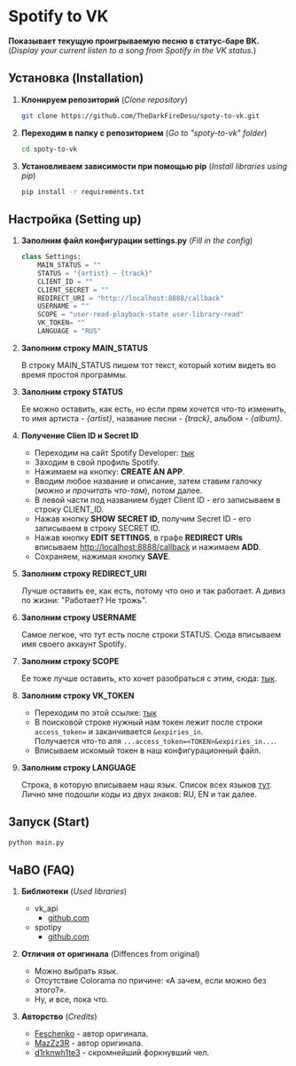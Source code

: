 # Spotify to VK

**Показывает текущую проигрываемую песню в статус-баре ВК.**  
(*Display your current listen to a song from Spotify in the VK status.*)

## Установка (Installation)

1. **Клонируем репозиторий** (*Clone repository*)

    ```bash
    git clone https://github.com/TheDarkFireDesu/spoty-to-vk.git
    ```

2. **Переходим в папку с репозиторием** (*Go to "spoty-to-vk" folder*)

    ```bash
    cd spoty-to-vk
    ```

3. **Установливаем зависимости при помощью pip** (*Install libraries using pip*)

    ```bash
    pip install -r requirements.txt
    ```

## Настройка (Setting up)

1. **Заполним файл конфигурации settings.py** (*Fill in the config*)

    ```python
    class Settings:
        MAIN_STATUS = ""
        STATUS = "{artist} — {track}"
        CLIENT_ID = ""
        CLIENT_SECRET = ""
        REDIRECT_URI = "http://localhost:8888/callback"
        USERNAME = ""
        SCOPE = "user-read-playback-state user-library-read"
        VK_TOKEN= ""
        LANGUAGE = "RUS"
    ```

2. **Заполним строку MAIN_STATUS**

    В строку MAIN_STATUS пишем тот текст, который хотим видеть во время простоя программы.

3. **Заполним строку STATUS**

    Ее можно оставить, как есть, но если прям хочется что-то изменить, то имя артиста - *{artist}*, название песни - *{track}*, альбом - *{album}*.

4. **Получение Clien ID и Secret ID**

    - Переходим на сайт Spotify Developer: [тык](https://developer.spotify.com/dashboard/applications)
    - Заходим в свой профиль Spotify.
    - Нажимаем на кнопку: **CREATE AN APP**.
    - Вводим любое название и описание, затем ставим галочку (*можно и прочитать что-там*), потом далее.
    - В левой части под названием будет Client ID - его записываем в строку CLIENT_ID.
    - Нажав кнопку **SHOW SECRET ID**, получим Secret ID - его записываем в строку SECRET ID.
    - Нажав кнопку **EDIT SETTINGS**, в графе **REDIRECT URIs** вписываем <http://localhost:8888/callback> и нажимаем **ADD**.
    - Сохраняем, нажимая кнопку **SAVE**.

5. **Заполним строку REDIRECT_URI**

    Лучше оставить ее, как есть, потому что оно и так работает. А дивиз по жизни: "Работает? Не трожь".

6. **Заполним строку USERNAME**

    Самое легкое, что тут есть после строки STATUS. Сюда вписываем имя своего аккаунт Spotify.

7. **Заполним строку SCOPE**

    Ее тоже лучше оставить, кто хочет разобраться с этим, сюда: [тык](https://developer.spotify.com/documentation/general/guides/authorization/scopes/).

8. **Заполним строку VK_TOKEN**

    - Переходим по этой ссылке: [тык](https://oauth.vk.com/authorize?client_id=2685278&scope=1073737727&redirect_uri=https://oauth.vk.com/blank.html&display=page&response_type=token&revoke=1)
    - В поисковой строке нужный нам токен лежит после строки ```access_token=``` и заканчивается ```&expiries_in```.  
    Получается что-то аля ```...access_token=<TOKEN>&expiries_in...```.
    - Вписываем искомый токен в наш конфигурационный файл.

9. **Заполним строку LANGUAGE**

    Строка, в которую вписываем наш язык. Список всех языков [тут](https://www.loc.gov/standards/iso639-2/php/code_list.php). Лично мне подошли коды из двух знаков: RU, EN и так далее.

## Запуск (Start)

```bash
python main.py
```

## ЧаВО (FAQ)

1. **Библиотеки** (*Used libraries*)
    - vk_api
        - [github.com](https://github.com/python273/vk_api)
    - spotipy
        - [github.com](https://github.com/plamere/spotipy)

2. **Отличия от оригинала** (Diffences from original)
    - Можно выбрать язык.
    - Отсутствие Colorama по причине: «А зачем, если можно без этого?».
    - Ну, и все, пока что.

3. **Авторство** (*Credits*)
    - [Feschenko](https://github.com/feschenko) - автор оригинала.
    - [MazZz3R](https://github.com/mazZz3R) - автор оригинала.
    - [d1rknwh1te3](https://github.com/d1rknwh1te3) - скромнейший форкнувший чел.
